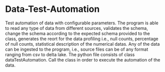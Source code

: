 # Data-Test-Automation
Test automation of data with configurable parameters.
The program is able to read any type of data from different sources, validates the schema, change the schema according to the expected schema provided to the class, generates the reort for the data profiling i.e., null counts, percentage of null counts, statistical description of the numerical datas.
Any of the data can be ingested to the program, i.e., source files can be of any format ranging from csv to delta lake. 
The python file consists of class dataTestAutomation.
Call the class in order to execute the automation of the data.

